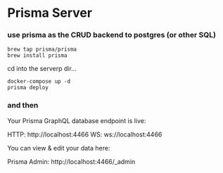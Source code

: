 # Prisma Server
### use prisma as the CRUD backend to postgres (or other SQL)

```
brew tap prisma/prisma
brew install prisma
```
cd into the serverp dir...
```
docker-compose up -d
prisma deploy
```

### and then

Your Prisma GraphQL database endpoint is live:

  HTTP:  http://localhost:4466
  WS:    ws://localhost:4466

You can view & edit your data here:

  Prisma Admin: http://localhost:4466/_admin